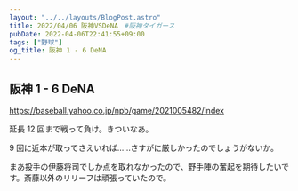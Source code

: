 ```yaml
---
layout: "../../layouts/BlogPost.astro"
title: 2022/04/06 阪神VSDeNA　#阪神タイガース
pubDate: 2022-04-06T22:41:55+09:00
tags: ["野球"]
og_title: 阪神 1 - 6 DeNA
---
```


## 阪神 1 - 6 DeNA

https://baseball.yahoo.co.jp/npb/game/2021005482/index

延長 12 回まで戦って負け。きついなあ。

9 回に近本が取ってさえいれば……さすがに厳しかったのでしょうがないか。

まあ投手の伊藤将司でしか点を取れなかったので、野手陣の奮起を期待したいです。斎藤以外のリリーフは頑張っていたので。
